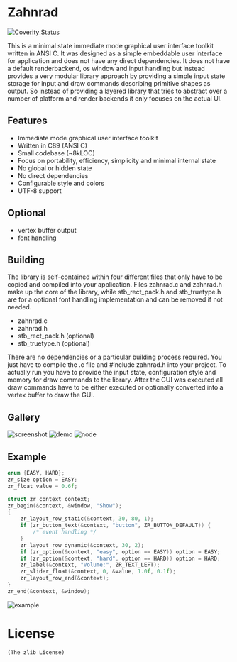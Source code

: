 # Zahnrad
[![Coverity Status](https://scan.coverity.com/projects/5863/badge.svg)](https://scan.coverity.com/projects/5863)

This is a minimal state immediate mode graphical user interface toolkit
written in ANSI C. It was designed as a simple embeddable user interface for
application and does not have any direct dependencies. It does not have
a default renderbackend, os window and input handling but instead provides a very modular
library approach by providing a simple input state storage for input and draw
commands describing primitive shapes as output. So instead of providing a
layered library that tries to abstract over a number of platform and
render backends it only focuses on the actual UI.

## Features
- Immediate mode graphical user interface toolkit
- Written in C89 (ANSI C)
- Small codebase (~8kLOC)
- Focus on portability, efficiency, simplicity and minimal internal state
- No global or hidden state
- No direct dependencies
- Configurable style and colors
- UTF-8 support

## Optional
- vertex buffer output 
- font handling

## Building
The library is self-contained within four different files that only have to be
copied and compiled into your application. Files zahnrad.c and zahnrad.h make up
the core of the library, while stb_rect_pack.h and stb_truetype.h are
for a optional font handling implementation and can be removed if not needed.
- zahnrad.c
- zahnrad.h
- stb_rect_pack.h (optional)
- stb_truetype.h (optional)

There are no dependencies or a particular building process required. You just have
to compile the .c file and #include zahnrad.h into your project. To actually
run you have to provide the input state, configuration style and memory
for draw commands to the library. After the GUI was executed all draw commands
have to be either executed or optionally converted into a vertex buffer to
draw the GUI.

## Gallery
![screenshot](https://cloud.githubusercontent.com/assets/8057201/11300153/08473cca-8f8d-11e5-821b-b97228007b4d.png)
![demo](https://cloud.githubusercontent.com/assets/8057201/11282359/3325e3c6-8eff-11e5-86cb-cf02b0596087.png)
![node](https://cloud.githubusercontent.com/assets/8057201/9976995/e81ac04a-5ef7-11e5-872b-acd54fbeee03.gif)

## Example
```c
enum {EASY, HARD};
zr_size option = EASY;
zr_float value = 0.6f;

struct zr_context context;
zr_begin(&context, &window, "Show");
{
    zr_layout_row_static(&context, 30, 80, 1);
    if (zr_button_text(&context, "button", ZR_BUTTON_DEFAULT)) {
        /* event handling */
    }
    zr_layout_row_dynamic(&context, 30, 2);
    if (zr_option(&context, "easy", option == EASY)) option = EASY;
    if (zr_option(&context, "hard", option == HARD)) option = HARD;
    zr_label(&context, "Volume:", ZR_TEXT_LEFT);
    zr_slider_float(&context, 0, &value, 1.0f, 0.1f);
    zr_layout_row_end(&context);
}
zr_end(&context, &window);
```
![example](https://cloud.githubusercontent.com/assets/8057201/10187981/584ecd68-675c-11e5-897c-822ef534a876.png)

# License
    (The zlib License)
